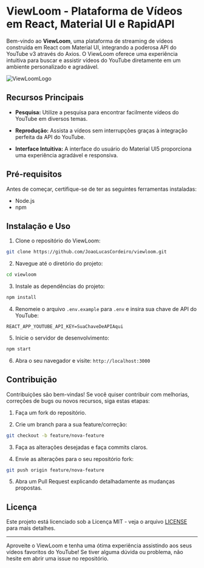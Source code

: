 # ViewLoom - Plataforma de Vídeos em React, Material UI e RapidAPI 

Bem-vindo ao **ViewLoom**, uma plataforma de streaming de vídeos construída em React com Material UI, integrando a poderosa API do YouTube v3 através do Axios. O ViewLoom oferece uma experiência intuitiva para buscar e assistir vídeos do YouTube diretamente em um ambiente personalizado e agradável.

![ViewLoomLogo](https://github.com/JoaoLucasCordeiro/viewLoom/assets/89361241/9c8a831c-cb20-41d8-85db-041b8ca43290)


## Recursos Principais

- **Pesquisa:** Utilize a pesquisa para encontrar facilmente vídeos do YouTube em diversos temas.

- **Reprodução:** Assista a vídeos sem interrupções graças à integração perfeita da API do YouTube.

- **Interface Intuitiva:** A interface do usuário do Material UI5 proporciona uma experiência agradável e responsiva.


## Pré-requisitos

Antes de começar, certifique-se de ter as seguintes ferramentas instaladas:

- Node.js
- npm

## Instalação e Uso

1. Clone o repositório do ViewLoom:

```bash
git clone https://github.com/JoaoLucasCordeiro/viewloom.git
```

2. Navegue até o diretório do projeto:

```bash
cd viewloom
```

3. Instale as dependências do projeto:

```bash
npm install
```

4. Renomeie o arquivo `.env.example` para `.env` e insira sua chave de API do YouTube:

```plaintext
REACT_APP_YOUTUBE_API_KEY=SuaChaveDeAPIAqui
```

5. Inicie o servidor de desenvolvimento:

```bash
npm start
```

6. Abra o seu navegador e visite: `http://localhost:3000`

## Contribuição

Contribuições são bem-vindas! Se você quiser contribuir com melhorias, correções de bugs ou novos recursos, siga estas etapas:

1. Faça um fork do repositório.

2. Crie um branch para a sua feature/correção:

```bash
git checkout -b feature/nova-feature
```

3. Faça as alterações desejadas e faça commits claros.

4. Envie as alterações para o seu repositório fork:

```bash
git push origin feature/nova-feature
```

5. Abra um Pull Request explicando detalhadamente as mudanças propostas.

## Licença

Este projeto está licenciado sob a Licença MIT - veja o arquivo [LICENSE](LICENSE) para mais detalhes.

---

Aproveite o ViewLoom e tenha uma ótima experiência assistindo aos seus vídeos favoritos do YouTube! Se tiver alguma dúvida ou problema, não hesite em abrir uma issue no repositório.

